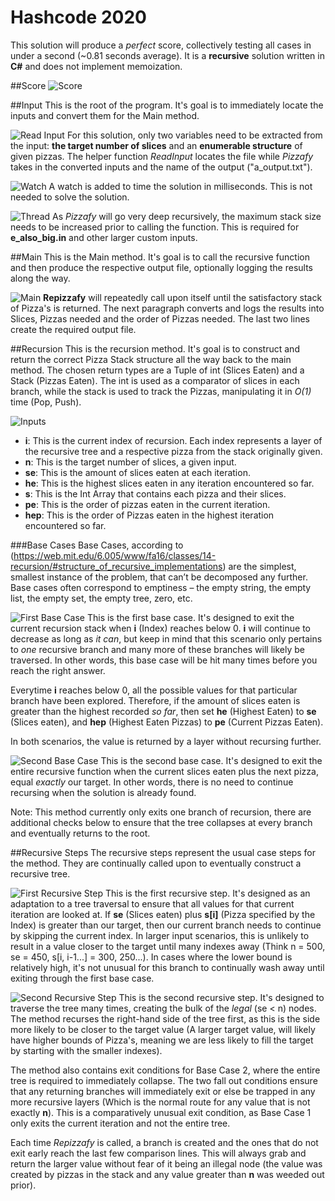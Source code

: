 # Hashcode 2020
This solution will produce a *perfect* score, collectively testing all cases in under a second (~0.81 seconds average). 
It is a **recursive** solution written in **C#** and does not implement memoization. 

##Score
![Score](https://github.com/trevorlao95/hashcode2020/blob/master/hashcode2020qualifier/img/score.png)

##Input
This is the root of the program. It's goal is to immediately locate the inputs and convert them for the Main method. 

![Read Input](https://github.com/trevorlao95/hashcode2020/blob/master/hashcode2020qualifier/img/input1.png)
For this solution, only two variables need to be extracted from the input: **the target number of slices** and an **enumerable structure** of given pizzas. The helper function *ReadInput* locates the file while *Pizzafy* takes in the converted inputs and the name of the output ("a_output.txt"). 

![Watch](https://github.com/trevorlao95/hashcode2020/blob/master/hashcode2020qualifier/img/input2.png)
A watch is added to time the solution in milliseconds. This is not needed to solve the solution.

![Thread](https://github.com/trevorlao95/hashcode2020/blob/master/hashcode2020qualifier/img/input3.png)
As *Pizzafy* will go very deep recursively, the maximum stack size needs to be increased prior to calling the function. This is required for **e_also_big.in** and other larger custom inputs.

##Main
This is the Main method. It's goal is to call the recursive function and then produce the respective output file, optionally logging the results along the way. 

![Main](https://github.com/trevorlao95/hashcode2020/blob/master/hashcode2020qualifier/img/main1.png)
**Repizzafy** will repeatedly call upon itself until the satisfactory stack of Pizza's is returned. The next paragraph converts and logs the results into Slices, Pizzas needed and the order of Pizzas needed. The last two lines create the required output file. 

##Recursion
This is the recursion method. It's goal is to construct and return the correct Pizza Stack structure all the way back to the main method. The chosen return types are a Tuple of int (Slices Eaten) and a Stack<string> (Pizzas Eaten). The int is used as a comparator of slices in each branch, while the stack is used to track the Pizzas, manipulating it in *O(1)* time (Pop, Push).  

![Inputs](https://github.com/trevorlao95/hashcode2020/blob/master/hashcode2020qualifier/img/recursion1.png)
* **i**: This is the current index of recursion. Each index represents a layer of the recursive tree and a respective pizza from the stack originally given.
* **n**: This is the target number of slices, a given input.
* **se**: This is the amount of slices eaten at each iteration.
* **he**: This is the highest slices eaten in any iteration encountered so far.
* **s**: This is the Int Array that contains each pizza and their slices.
* **pe**: This is the order of pizzas eaten in the current iteration.
* **hep**: This is the order of Pizzas eaten in the highest iteration encountered so far.

###Base Cases
Base Cases, according to (https://web.mit.edu/6.005/www/fa16/classes/14-recursion/#structure_of_recursive_implementations) are the simplest, smallest instance of the problem, that can’t be decomposed any further. Base cases often correspond to emptiness – the empty string, the empty list, the empty set, the empty tree, zero, etc.

![First Base Case](https://github.com/trevorlao95/hashcode2020/blob/master/hashcode2020qualifier/img/recursion2.png)
This is the first base case. It's designed to exit the current recursion stack when **i** (Index) reaches below 0. **i** will continue to decrease as long as *it can*, but keep in mind that this scenario only pertains to *one* recursive branch and many more of these branches will likely be traversed. In other words, this base case will be hit many times before you reach the right answer. 

Everytime **i** reaches below 0, all the possible values for that particular branch have been explored. Therefore, if the amount of slices eaten is greater than the highest recorded *so far*, then set **he** (Highest Eaten) to **se** (Slices eaten), and **hep** (Highest Eaten Pizzas) to **pe** (Current Pizzas Eaten). 

In both scenarios, the value is returned by a layer without recursing further.

![Second Base Case](https://github.com/trevorlao95/hashcode2020/blob/master/hashcode2020qualifier/img/recursion3.png)
This is the second base case. It's designed to exit the entire recursive function when the current slices eaten plus the next pizza, equal *exactly* our target. In other words, there is no need to continue recursing when the solution is already found. 

Note: This method currently only exits one branch of recursion, there are additional checks below to ensure that the tree collapses at every branch and eventually returns to the root. 

##Recursive Steps
The recursive steps represent the usual case steps for the method. They are continually called upon to eventually construct a recursive tree. 

![First Recursive Step](https://github.com/trevorlao95/hashcode2020/blob/master/hashcode2020qualifier/img/recursion4.png)
This is the first recursive step. It's designed as an adaptation to a tree traversal to ensure that all values for that current iteration are looked at. If **se** (Slices eaten) plus **s[i]** (Pizza specified by the Index) is greater than our target, then our current branch needs to continue by skipping the current index. 
In larger input scenarios, this is unlikely to result in a value closer to the target until many indexes away (Think n = 500, se = 450, s[i, i-1...] = 300, 250...). In cases where the lower bound is relatively high, it's not unusual for this branch to continually wash away until exiting through the first base case. 

![Second Recursive Step](https://github.com/trevorlao95/hashcode2020/blob/master/hashcode2020qualifier/img/recursion5.png)
This is the second recursive step. It's designed to traverse the tree many times, creating the bulk of the *legal* (se < n) nodes. 
The method recurses the right-hand side of the tree first, as this is the side more likely to be closer to the target value (A larger target value, will likely have higher bounds of Pizza's, meaning we are less likely to fill the target by starting with the smaller indexes).  

The method also contains exit conditions for Base Case 2, where the entire tree is required to immediately collapse. The two fall out conditions ensure that any returning branches will immediately exit or else be trapped in any more recursive layers (Which is the normal route for any value that is not exactly **n**). This is a comparatively unusual exit condition, as Base Case 1 only exits the current iteration and not the entire tree. 

Each time *Repizzafy* is called, a branch is created and the ones that do not exit early reach the last few comparison lines. This will always grab and return the larger value without fear of it being an illegal node (the value was created by pizzas in the stack and any value greater than **n** was weeded out prior). 


